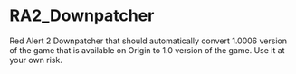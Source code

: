 # RA2_Downpatcher
Red Alert 2 Downpatcher that should automatically convert 1.0006 version of the game that is available on Origin to 1.0 version of the game.
Use it at your own risk.
